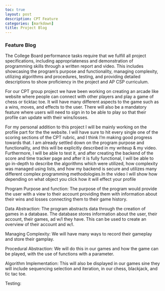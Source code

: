 ```yaml
---
toc: true
layout: post
description: CPT Feature
categories: [markdown]
title: Project Blog
---
```


### Feature Blog

The College Board performance tasks require that we fulfill all project specifications, including appropriateness and demonstration of programming skills through a written report and video. This includes showcasing the program’s purpose and functionality, managing complexity, utilizing algorithms and procedures, testing, and providing detailed descriptions to show proficiency in the project and AP CSP curriculum.

For our CPT group project we have been working on creating an arcade like website where people can connect with other players and play a game of chess or ticktac toe. It will have many different aspects to the game such as a wins, moves, and effects to the user. There will also be a mandatory feature where users will need to sign in to be able to play so that their profile can update with their wins/losses.

For my personal addition to this project I will be mainly working on the profile part for the the website. I will have sure to hit every single one of the scoring sections of the CPT rubric, and I think I’m making good progress towards that. I am already settled down on the program purpose and functionality, and this will be explicitly described in my writeup & my video. Furthermore, I will be able to test it, and after creating the backend of the score and time tracker page and after it is fully functional, I will be able to go in-depth to describe the algorithms which were utilized, how complexity was managed using lists, and how my backend is secure and utilizes many different complex programming methodologies.In the video I will show how depending on what object you click how it will effect your profile



Program Purpose and function: The purpose of the program would provide the user with a view to their account providing them with information about their wins and losses connecting them to their game history.

Data Abstraction: The program abstracts data through the creation of games in a database. The database stores information about the user, their account, their games, ad w/l they have. This can be used to create an overview of their account and w/l.

Managing Complexity: We will have many ways to record their gameplay and store their gamplay.

Procedural Abstraction: We will do this in our games and how the game can be played, with the use of functions with a parameter.

Algorithm Implementation: This will also be displayed in our games sine they will include sequencing selection and iteration, in our chess, blackjack, and tic tac toe.

Testing: 